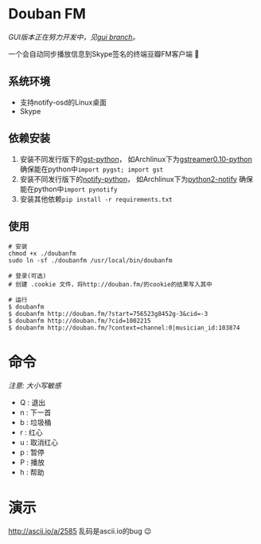 # Douban FM

*GUI版本正在努力开发中，见[gui branch](https://github.com/mckelvin/doubanfm-cli-for-linux/tree/gui)。*

一个会自动同步播放信息到Skype签名的终端豆瓣FM客户端 :musical_note:

## 系统环境

* 支持notify-osd的Linux桌面
* Skype 

## 依赖安装

1. 安装不同发行版下的[gst-python](http://gstreamer.freedesktop.org/modules/gst-python.html)，
   如Archlinux下为[gstreamer0.10-python](https://www.archlinux.org/packages/extra/x86_64/gstreamer0.10-python/)
   确保能在python中`import pygst; import gst`
2. 安装不同发行版下的[notify-python](http://www.galago-project.org/news/index.php)，
   如Archlinux下为[python2-notify](https://www.archlinux.org/packages/extra/x86_64/python2-notify/)
   确保能在python中`import pynotify`
3. 安装其他依赖`pip install -r requirements.txt`

## 使用
    
    # 安装
    chmod +x ./doubanfm
    sudo ln -sf ./doubanfm /usr/local/bin/doubanfm
    
    # 登录(可选)
    # 创建 .cookie 文件，将http://douban.fm/的cookie的结果写入其中

    # 运行 
    $ doubanfm 
    $ doubanfm http://douban.fm/?start=756523g8452g-3&cid=-3
    $ doubanfm http://douban.fm/?cid=1002215
    $ doubanfm http://douban.fm/?context=channel:0|musician_id:103874

# 命令

*注意: 大小写敏感*

* Q : 退出
* n : 下一首
* b : 垃圾桶
* r : 红心
* u : 取消红心
* p : 暂停
* P : 播放
* h : 帮助

# 演示

http://ascii.io/a/2585 乱码是ascii.io的bug :wink:
